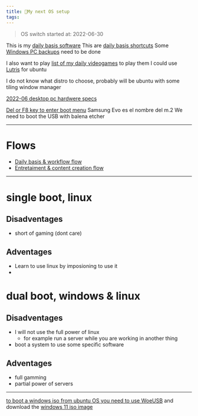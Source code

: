 ```yaml
---
title: 🌱My next OS setup
tags:
---
```


> OS switch started at: 2022-06-30

This is my [daily basis software](/My%20next%20OS%20setup%20on%20linux/daily%20basis%20software.md)
This are [daily basis shortcuts](/daily%20basis%20shortcuts.md)
Some [Windows PC backups](/My%20next%20OS%20setup%20on%20linux/Windows%20PC%20backups.md) need to be done

I also want to play [list of my daily videogames](/My%20next%20OS%20setup%20on%20linux/list%20of%20my%20daily%20videogames.md) to play them I could use [Lutris](/Extracts/Lutris.md) for ubuntu

I do not know what distro to choose, probably will be ubuntu with some tiling window manager

[2022-06 desktop pc hardwere specs](/2022-06%20desktop%20pc%20hardwere%20specs.md)

[Del or F8 key to enter boot menu](/Extracts/Del%20or%20F8%20key%20to%20enter%20boot%20menu.md)
Samsung Evo es el nombre del m.2
We need to boot the USB with balena etcher

---
# Flows
- [Daily basis & workflow flow](/My%20next%20OS%20setup%20on%20linux/Daily%20basis%20&%20workflow%20flow.md)
- [Entretaiment & content creation flow](/My%20next%20OS%20setup%20on%20linux/Entretaiment%20&%20content%20creation%20flow.md)

---
# single boot, linux
## Disadventages
- short of gaming (dont care)
## Adventages
- Learn to use linux by imposioning to use it
- 
# dual boot, windows & linux
## Disadventages
- I will not use the full power of linux
	- for example run a server while you are working in another thing
- boot a system to use some specific software
## Adventages
- full gamming
- partial power of servers

---
[to boot a windows iso from ubuntu OS you need to use WoeUSB](/Extracts/to%20boot%20a%20windows%20iso%20from%20ubuntu%20OS%20you%20need%20to%20use%20WoeUSB.md) and download the [windows 11 iso image](/Extracts/windows%2011%20iso%20image.md)
